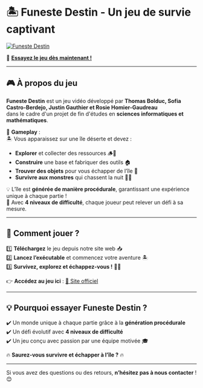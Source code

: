# 🏝️ Funeste Destin - Un jeu de survie captivant

[![Funeste Destin](https://img.youtube.com/vi/Rgw7LkQOHnU/maxresdefault.jpg)](https://www.youtube.com/watch?v=Rgw7LkQOHnU)

🔗 **[Essayez le jeu dès maintenant !](https://sites.google.com/view/funestedestinjeuvideo/accueil)**  

---

## 🎮 À propos du jeu  
**Funeste Destin** est un jeu vidéo développé par **Thomas Bolduc, Sofia Castro-Berdejo, Justin Gauthier et Rosie Homier-Gaudreau**  
dans le cadre d'un projet de fin d'études en **sciences informatiques et mathématiques**.

🌿 **Gameplay** :  
🏝️ Vous apparaissez sur une île déserte et devez :  
- **Explorer** et collecter des ressources 🪵🔨  
- **Construire** une base et fabriquer des outils 🏠  
- **Trouver des objets** pour vous échapper de l’île 🚤  
- **Survivre aux monstres** qui chassent la nuit 👹🔥  

💡 L’île est **générée de manière procédurale**, garantissant une expérience unique à chaque partie !  
🎯 Avec **4 niveaux de difficulté**, chaque joueur peut relever un défi à sa mesure.

---

## 🎲 Comment jouer ?  
1️⃣ **Téléchargez** le jeu depuis notre site web 📥  
2️⃣ **Lancez l’exécutable** et commencez votre aventure 🏝️  
3️⃣ **Survivez, explorez et échappez-vous !** 🏃💨  

👉 **Accédez au jeu ici** : [🔗 Site officiel](https://sites.google.com/view/funestedestinjeuvideo/accueil)

---

## 💡 Pourquoi essayer Funeste Destin ?  
✔️ Un monde unique à chaque partie grâce à la **génération procédurale**  
✔️ Un défi évolutif avec **4 niveaux de difficulté**  
✔️ Un jeu conçu avec passion par une équipe motivée 🎓  

🔥 **Saurez-vous survivre et échapper à l’île ?** 🔥  

---

Si vous avez des questions ou des retours, **n’hésitez pas à nous contacter** ! 😊  
